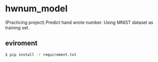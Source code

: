 # hwnum_model
(Practicing project) Predict hand wrote number.  Using MNIST dataset as training set. 


## eviroment

```bash
$ pip install -r requirement.txt
```